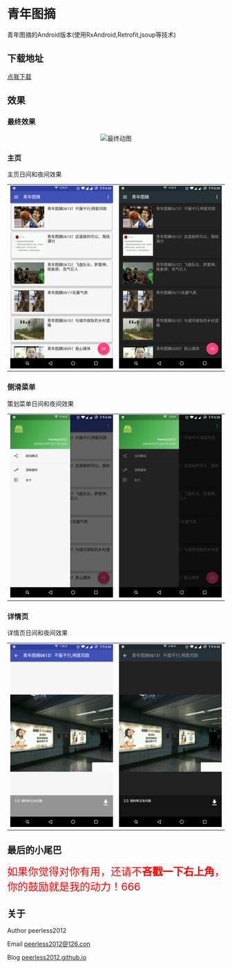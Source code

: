 # 青年图摘
青年图摘的Android版本(使用RxAndroid,Retrofit,jsoup等技术)

## 下载地址
[点我下载](https://raw.githubusercontent.com/peerless2012/QingNianTuZhai/master/release/QingNianTuZhai-release.apk)

## 效果

### 最终效果
<div align="center">
	<img src="https://raw.githubusercontent.com/peerless2012/QingNianTuZhai/master/imgs/screen_gif.gif" width = "360" height = "640" alt="最终动图" align=center />
</div>

### 主页
主页日间和夜间效果

<table>
	<tr>      
		<td>   
			<img src="https://raw.githubusercontent.com/peerless2012/QingNianTuZhai/master/imgs/home_light.png" alt="夜间" />      
		</td>
		<td>  
			<img src="https://raw.githubusercontent.com/peerless2012/QingNianTuZhai/master/imgs/home_dark.png" alt="日间" />      
		</td> 
	</tr>
</table>

### 侧滑菜单
策划菜单日间和夜间效果

<table>
	<tr>      
		<td>   
			<img src="https://raw.githubusercontent.com/peerless2012/QingNianTuZhai/master/imgs/drawer_light.png" alt="夜间" />      
		</td>
		<td>  
			<img src="https://raw.githubusercontent.com/peerless2012/QingNianTuZhai/master/imgs/drawer_dark.png" alt="日间" />      
		</td> 
	</tr>
</table>

### 详情页
详情页日间和夜间效果

<table>
	<tr>      
		<td>   
			<img src="https://raw.githubusercontent.com/peerless2012/QingNianTuZhai/master/imgs/detail_light.png" alt="夜间" />      
		</td>
		<td>  
			<img src="https://raw.githubusercontent.com/peerless2012/QingNianTuZhai/master/imgs/detail_dark.png" alt="日间" />      
		</td> 
	</tr>
</table>

## 最后的小尾巴

<font color="#FF0000" size=5>如果你觉得对你有用，还请不<b>吝戳一下右上角</b>，你的鼓励就是我的动力！666</font>

## 关于

Author peerless2012

Email  [peerless2012@126.con](mailto:peerless2012@126.con)

Blog   [peerless2012.github.io](https://peerless2012.github.io)
